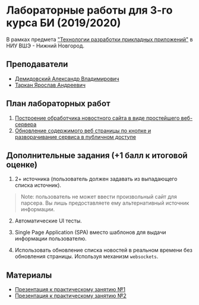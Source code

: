 # Лабораторные работы для 3-го курса БИ (2019/2020)

В рамках предмета 
["Технологии разработки прикладных приложений"](https://www.hse.ru/edu/courses/292719529) 
в НИУ ВШЭ - Нижний Новгород.

## Преподаватели

* [Демидовский Александр Владимирович](https://www.hse.ru/staff/demidovs)
* [Таркан Ярослав Андреевич](https://www.linkedin.com/in/yaroslav-tarkan-857ba3171/)

## План лабораторных работ

1. [Построение обработчика новостного сайта в виде простейшего веб-сервера](./lab_1/README.md)
2. [Обновление содержимого веб страницы по кнопке и разворачивание сервиса в публичном доступе](./lab_2/README.md)

## Дополнительные задания (+1 балл к итоговой оценке)

1. 2+ источника (пользователь должен задавать из выпадающего списка источник). 

> Note: пользователь не может ввести произвольный сайт для парсера. Вы лишь предоставляете ему альтернативный источник информации.

2. Автоматические UI тесты.

3. Single Page Application (SPA) вместо шаблонов для выдачи информации пользователю.

4. Использовать обновление списка новостей в реальном времени без обновления страницы. Используя механизм `websockets`. 

## Материалы

* [Презентация к практическому занятию №1](https://yatarkan.github.io/bi-hse-2019-practice-1/)
* [Презентация к практическому занятию №2](https://yatarkan.github.io/bi-hse-2019-practice-2/)
